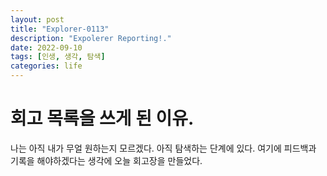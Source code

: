 ```yaml
---
layout: post
title: "Explorer-0113"
description: "Expolerer Reporting!."
date: 2022-09-10
tags: [인생, 생각, 탐색]
categories: life
---
```


# 회고 목록을 쓰게 된 이유.

나는 아직 내가 무얼 원하는지 모르겠다.
아직 탐색하는 단계에 있다. 여기에 피드백과 기록을 해야하겠다는 생각에 오늘 회고장을 만들었다.